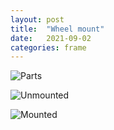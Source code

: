 ```yaml
---
layout: post
title:  "Wheel mount"
date:   2021-09-02
categories: frame
---
```


![Parts]({{site.baseurl}}/assets/IMG_5204.png)

![Unmounted]({{site.baseurl}}/assets/IMG_5205.png)

![Mounted]({{site.baseurl}}/assets/IMG_5207.png)
